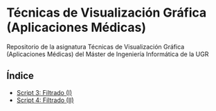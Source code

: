 # Técnicas de Visualización Gráfica (Aplicaciones Médicas)

Repositorio de la asignatura Técnicas de Visualización Gráfica (Aplicaciones Médicas) del Máster de Ingeniería Informática de la UGR

## Índice

* [Script 3: Filtrado (I)](script3)
* [Script 4: Filtrado (II)](script4)